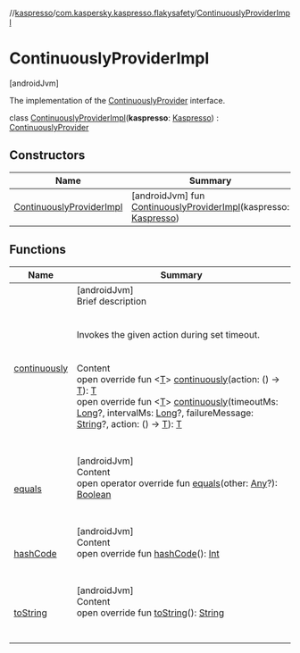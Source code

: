 //[kaspresso](../../index.md)/[com.kaspersky.kaspresso.flakysafety](../index.md)/[ContinuouslyProviderImpl](index.md)



# ContinuouslyProviderImpl  
 [androidJvm] 

The implementation of the [ContinuouslyProvider](../-continuously-provider/index.md) interface.

class [ContinuouslyProviderImpl](index.md)(**kaspresso**: [Kaspresso](../../com.kaspersky.kaspresso.kaspresso/-kaspresso/index.md)) : [ContinuouslyProvider](../-continuously-provider/index.md)   


## Constructors  
  
|  Name|  Summary| 
|---|---|
| [ContinuouslyProviderImpl](-continuously-provider-impl.md)|  [androidJvm] fun [ContinuouslyProviderImpl](-continuously-provider-impl.md)(kaspresso: [Kaspresso](../../com.kaspersky.kaspresso.kaspresso/-kaspresso/index.md))   <br>


## Functions  
  
|  Name|  Summary| 
|---|---|
| [continuously](continuously.md)| [androidJvm]  <br>Brief description  <br><br><br>Invokes the given action during set timeout.<br><br>  <br>Content  <br>open override fun <[T](continuously.md)> [continuously](continuously.md)(action: () -> [T](continuously.md)): [T](continuously.md)  <br>open override fun <[T](continuously.md)> [continuously](continuously.md)(timeoutMs: [Long](https://kotlinlang.org/api/latest/jvm/stdlib/kotlin/-long/index.html)?, intervalMs: [Long](https://kotlinlang.org/api/latest/jvm/stdlib/kotlin/-long/index.html)?, failureMessage: [String](https://kotlinlang.org/api/latest/jvm/stdlib/kotlin/-string/index.html)?, action: () -> [T](continuously.md)): [T](continuously.md)  <br><br><br>
| [equals](https://kotlinlang.org/api/latest/jvm/stdlib/kotlin/-any/equals.html)| [androidJvm]  <br>Content  <br>open operator override fun [equals](https://kotlinlang.org/api/latest/jvm/stdlib/kotlin/-any/equals.html)(other: [Any](https://kotlinlang.org/api/latest/jvm/stdlib/kotlin/-any/index.html)?): [Boolean](https://kotlinlang.org/api/latest/jvm/stdlib/kotlin/-boolean/index.html)  <br><br><br>
| [hashCode](https://kotlinlang.org/api/latest/jvm/stdlib/kotlin/-any/hash-code.html)| [androidJvm]  <br>Content  <br>open override fun [hashCode](https://kotlinlang.org/api/latest/jvm/stdlib/kotlin/-any/hash-code.html)(): [Int](https://kotlinlang.org/api/latest/jvm/stdlib/kotlin/-int/index.html)  <br><br><br>
| [toString](https://kotlinlang.org/api/latest/jvm/stdlib/kotlin/-any/to-string.html)| [androidJvm]  <br>Content  <br>open override fun [toString](https://kotlinlang.org/api/latest/jvm/stdlib/kotlin/-any/to-string.html)(): [String](https://kotlinlang.org/api/latest/jvm/stdlib/kotlin/-string/index.html)  <br><br><br>

